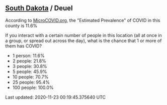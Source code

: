 
## [South Dakota](/united-states/south-dakota) / Deuel

According to [MicroCOVID.org](http://microcovid.org),
the "Estimated Prevalence" of COVID in this county is 11.6%

If you interact with a certain number of people in this location
(all at once in a group, or spread out across the day), what is the chance that
1 or more of them has COVID?

- 1 person: 11.6%
- 2 people: 21.8%
- 3 people: 30.8%
- 5 people: 45.9%
- 10 people: 70.7%
- 25 people: 95.4%
- 100 people: 100.0%

Last updated: 2020-11-23 00:19:45.375640 UTC
